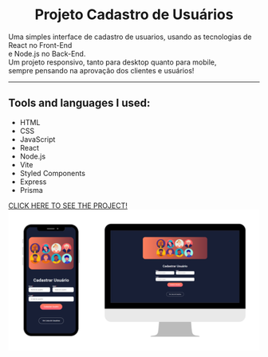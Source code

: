 <h1 align="center">Projeto Cadastro de Usuários</h1>
<p>Uma simples interface de cadastro de usuarios, usando as tecnologias de React no Front-End
<br>
e Node.js no Back-End.
<br>
Um projeto responsivo, tanto para desktop quanto para mobile, 
<br>
sempre pensando na aprovação dos clientes e usuários!</p>
<hr>
<h2>Tools and languages ​​I used:</h2>
<ul>
  <li>HTML</li>
  <li>CSS</li>
  <li>JavaScript</li>
  <li>React</li>
  <li>Node.js</li>
  <li>Vite</li>
  <li>Styled Components</li>
  <li>Express</li>
  <li>Prisma</li>
</ul>
<a href="">CLICK HERE TO SEE THE PROJECT!</a>
<img src="https://raw.githubusercontent.com/crixsanti/cadastro-usuarios/refs/heads/main/cadastro-usuarios.png">
